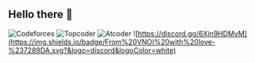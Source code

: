 ## Hello there 👋

![Codeforces](https://cp-logo.vercel.app/codeforces/ngkan?logo=true)
![Topcoder](https://cp-logo.vercel.app/topcoder/ngkan146?logo=true)
![Atcoder](https://cp-logo.vercel.app/atcoder/ngkan146?logo=true)
![https://discord.gg/6Xjn9HDMvM](https://img.shields.io/badge/From%20VNOI%20with%20love-%237289DA.svg?&logo=discord&logoColor=white)
